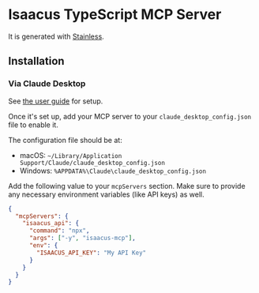 # Isaacus TypeScript MCP Server

It is generated with [Stainless](https://www.stainless.com/).

## Installation

### Via Claude Desktop

See [the user guide](https://modelcontextprotocol.io/quickstart/user) for setup.

Once it's set up, add your MCP server to your `claude_desktop_config.json` file to enable it.

The configuration file should be at:

- macOS: `~/Library/Application Support/Claude/claude_desktop_config.json`
- Windows: `%APPDATA%\Claude\claude_desktop_config.json`

Add the following value to your `mcpServers` section. Make sure to provide any necessary environment variables (like API keys) as well.

```json
{
  "mcpServers": {
    "isaacus_api": {
      "command": "npx",
      "args": ["-y", "isaacus-mcp"],
      "env": {
        "ISAACUS_API_KEY": "My API Key"
      }
    }
  }
}
```
